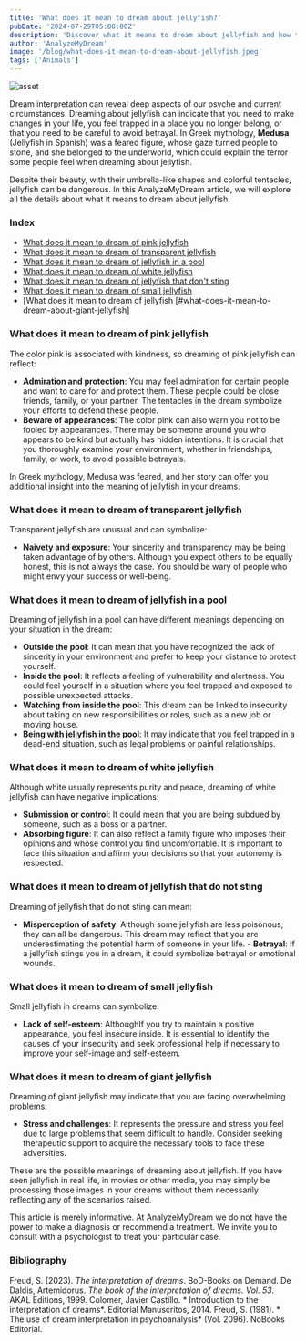 ```yaml
---
title: 'What does it mean to dream about jellyfish?'
pubDate: '2024-07-29T05:00:00Z'
description: 'Discover what it means to dream about jellyfish and how to interpret these dreams. Learn about the different meanings of pink, clear, white jellyfish, and more.'
author: 'AnalyzeMyDream'
image: '/blog/what-does-it-mean-to-dream-about-jellyfish.jpeg'
tags: ['Animals']
---
```


![asset](/blog/what-does-it-mean-to-dream-about-jellyfish.jpeg)

Dream interpretation can reveal deep aspects of our psyche and current circumstances. Dreaming about jellyfish can indicate that you need to make changes in your life, you feel trapped in a place you no longer belong, or that you need to be careful to avoid betrayal. In Greek mythology, **Medusa** (Jellyfish in Spanish) was a feared figure, whose gaze turned people to stone, and she belonged to the underworld, which could explain the terror some people feel when dreaming about jellyfish.

Despite their beauty, with their umbrella-like shapes and colorful tentacles, jellyfish can be dangerous. In this AnalyzeMyDream article, we will explore all the details about what it means to dream about jellyfish.

### Index

- [What does it mean to dream of pink jellyfish](#what-does-it-mean-to-dream-of-pink-jellyfish)
- [What does it mean to dream of transparent jellyfish](#what-does-it-mean-to-dream-of-transparent-jellyfish)
- [What does it mean to dream of jellyfish in a pool](#what-does-it-mean-to-dream-of-jellyfish-in-a-pool)
- [What does it mean to dream of white jellyfish](#what-does-it-mean-to-dream-of-white-jellyfish)
- [What does it mean to dream of jellyfish that don't sting](#what-does-it-mean-to-dream-of-jellyfish-that-don't-sting)
- [What does it mean to dream of small jellyfish](#what-does-it-mean-to-dream-of-small-jellyfish)
- [What does it mean to dream of jellyfish [#what-does-it-mean-to-dream-about-giant-jellyfish]

### What does it mean to dream of pink jellyfish

The color pink is associated with kindness, so dreaming of pink jellyfish can reflect:

- **Admiration and protection**: You may feel admiration for certain people and want to care for and protect them. These people could be close friends, family, or your partner. The tentacles in the dream symbolize your efforts to defend these people.
- **Beware of appearances**: The color pink can also warn you not to be fooled by appearances. There may be someone around you who appears to be kind but actually has hidden intentions. It is crucial that you thoroughly examine your environment, whether in friendships, family, or work, to avoid possible betrayals.

In Greek mythology, Medusa was feared, and her story can offer you additional insight into the meaning of jellyfish in your dreams. 

### What does it mean to dream of transparent jellyfish

Transparent jellyfish are unusual and can symbolize:

- **Naivety and exposure**: Your sincerity and transparency may be being taken advantage of by others. Although you expect others to be equally honest, this is not always the case. You should be wary of people who might envy your success or well-being.

### What does it mean to dream of jellyfish in a pool

Dreaming of jellyfish in a pool can have different meanings depending on your situation in the dream:

- **Outside the pool**: It can mean that you have recognized the lack of sincerity in your environment and prefer to keep your distance to protect yourself.
- **Inside the pool**: It reflects a feeling of vulnerability and alertness. You could feel yourself in a situation where you feel trapped and exposed to possible unexpected attacks.
- **Watching from inside the pool**: This dream can be linked to insecurity about taking on new responsibilities or roles, such as a new job or moving house.
- **Being with jellyfish in the pool**: It may indicate that you feel trapped in a dead-end situation, such as legal problems or painful relationships.

### What does it mean to dream of white jellyfish

Although white usually represents purity and peace, dreaming of white jellyfish can have negative implications:

- **Submission or control**: It could mean that you are being subdued by someone, such as a boss or a partner. 
- **Absorbing figure**: It can also reflect a family figure who imposes their opinions and whose control you find uncomfortable. It is important to face this situation and affirm your decisions so that your autonomy is respected.

### What does it mean to dream of jellyfish that do not sting

Dreaming of jellyfish that do not sting can mean:

- **Misperception of safety**: Although some jellyfish are less poisonous, they can all be dangerous. This dream may reflect that you are underestimating the potential harm of someone in your life. - **Betrayal**: If a jellyfish stings you in a dream, it could symbolize betrayal or emotional wounds.

### What does it mean to dream of small jellyfish

Small jellyfish in dreams can symbolize:

- **Lack of self-esteem**: AlthoughIf you try to maintain a positive appearance, you feel insecure inside. It is essential to identify the causes of your insecurity and seek professional help if necessary to improve your self-image and self-esteem.

### What does it mean to dream of giant jellyfish

Dreaming of giant jellyfish may indicate that you are facing overwhelming problems:

- **Stress and challenges**: It represents the pressure and stress you feel due to large problems that seem difficult to handle. Consider seeking therapeutic support to acquire the necessary tools to face these adversities.

These are the possible meanings of dreaming about jellyfish. If you have seen jellyfish in real life, in movies or other media, you may simply be processing those images in your dreams without them necessarily reflecting any of the scenarios raised.

This article is merely informative. At AnalyzeMyDream we do not have the power to make a diagnosis or recommend a treatment. We invite you to consult with a psychologist to treat your particular case.

### Bibliography

Freud, S. (2023). *The interpretation of dreams*. BoD-Books on Demand. 
De Daldis, Artemidorus. *The book of the interpretation of dreams. Vol. 53*. AKAL Editions, 1999. 
Colomer, Javier Castillo. * Introduction to the interpretation of dreams*. Editorial Manuscritos, 2014. 
Freud, S. (1981). * The use of dream interpretation in psychoanalysis* (Vol. 2096). NoBooks Editorial.